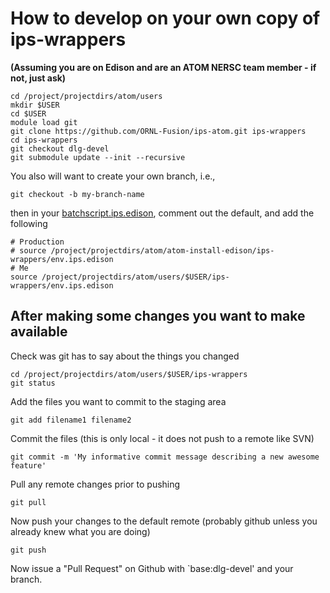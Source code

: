 # How to develop on your own copy of ips-wrappers

**(Assuming you are on Edison and are an ATOM NERSC team member - if not, just ask)**

```
cd /project/projectdirs/atom/users
mkdir $USER
cd $USER
module load git
git clone https://github.com/ORNL-Fusion/ips-atom.git ips-wrappers
cd ips-wrappers
git checkout dlg-devel
git submodule update --init --recursive
```

You also will want to create your own branch, i.e., 

```
git checkout -b my-branch-name
```

then in your [batchscript.ips.edison](https://github.com/ORNL-Fusion/ips-atom/blob/dlg-devel/template.batchscript.ips.edison), comment out the default, and add the following

```
# Production
# source /project/projectdirs/atom/atom-install-edison/ips-wrappers/env.ips.edison
# Me
source /project/projectdirs/atom/users/$USER/ips-wrappers/env.ips.edison
```

## After making some changes you want to make available
Check was git has to say about the things you changed
```
cd /project/projectdirs/atom/users/$USER/ips-wrappers
git status
```
Add the files you want to commit to the staging area
```
git add filename1 filename2
```
Commit the files (this is only local - it does not push to a remote like SVN)
```
git commit -m 'My informative commit message describing a new awesome feature'
```
Pull any remote changes prior to pushing
```
git pull
```
Now push your changes to the default remote (probably github unless you already knew what you are doing)
```
git push
```
Now issue a "Pull Request" on Github with `base:dlg-devel' and your branch.


